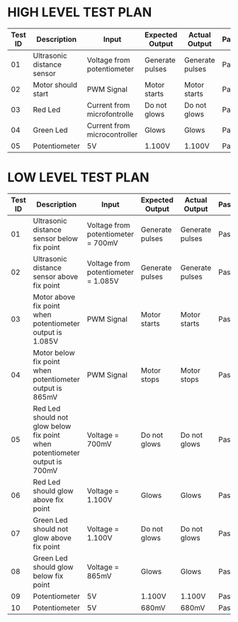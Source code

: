 **HIGH LEVEL TEST PLAN**
======

|Test ID  |Description                                 | Input                         |Expected Output          |Actual Output    |Pass/Fail |
--------------------                                   |---------------                |------------------       |---------------  |----------|-----------
|   01    | Ultrasonic distance sensor                 | Voltage from potentiometer    | Generate pulses         | Generate pulses | Pass     |
|   02    | Motor should start                         | PWM Signal                    | Motor starts            | Motor starts    | Pass     |
|   03    | Red Led                                    | Current from microfontrolle   | Do not glows            | Do not glows    | Pass     |
|   04    | Green Led                                  | Current from microcontroller  | Glows                   | Glows           | Pass     |
|   05    | Potentiometer                              |  5V                           | 1.100V                  | 1.100V          | Pass     |


**LOW LEVEL TEST PLAN** 
====

|Test ID  |Description                                                   | Input                                |Expected Output          |Actual Output    |Pass/Fail |
--------------------                                                     |---------------                       |------------------       |---------------  |----------|-----------
|   01    | Ultrasonic distance sensor below fix point                   | Voltage from potentiometer = 700mV   | Generate pulses         | Generate pulses | Pass     |
|   02    | Ultrasonic distance sensor above fix point                   | Voltage from potentiometer = 1.085V  | Generate pulses         | Generate pulses | Pass     |
|   03    | Motor above fix point when potentiometer output is 1.085V    | PWM Signal                           | Motor starts            | Motor starts    | Pass     |
|   04    | Motor below fix point when potentiometer output is 865mV     | PWM Signal                           | Motor stops             | Motor stops     | Pass     |
|   05    | Red Led should not glow below fix point when potentiometer output is 700mV| Voltage = 700mV               | Do not glows            | Do not glows    | Pass     |
|   06    | Red Led should glow above fix point                          | Voltage = 1.100V                     | Glows                   | Glows           | Pass     |
|   07    | Green Led should not glow above fix point                    | Voltage = 1.100V                     | Do not glows            | Do not glows    | Pass     |
|   08    | Green Led should glow below fix point                        | Voltage = 865mV                      | Glows                   | Glows           | Pass     |
|   09    | Potentiometer                                                |  5V                                  | 1.100V                  | 1.100V          | Pass     |
|   10    | Potentiometer                                                |  5V                                  | 680mV                   | 680mV           | Pass     |
